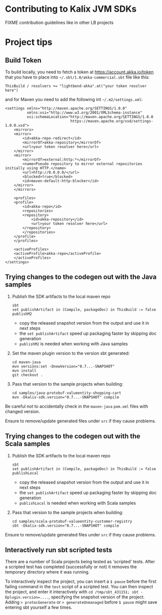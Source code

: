 # Contributing to Kalix JVM SDKs

FIXME contribution guidelines like in other LB projects


# Project tips

## Build Token

To build locally, you need to fetch a token at https://account.akka.io/token that you have to place into `~/.sbt/1.0/akka-commercial.sbt` file like this:
```
ThisBuild / resolvers += "lightbend-akka".at("your token resolver here")
```

and for Maven you need to add the following int `~/.m2/settings.xml`:

```
<settings xmlns="http://maven.apache.org/SETTINGS/1.0.0"
          xmlns:xsi="http://www.w3.org/2001/XMLSchema-instance"
          xsi:schemaLocation="http://maven.apache.org/SETTINGS/1.0.0
                              https://maven.apache.org/xsd/settings-1.0.0.xsd">
    <mirrors>
    <mirror>
        <id>akka-repo-redirect</id>
        <mirrorOf>akka-repository</mirrorOf> 
        <url>your token resolver here</url>
    </mirror>
    <mirror>
        <mirrorOf>external:http:*</mirrorOf>
        <name>Pseudo repository to mirror external repositories initially using HTTP.</name>
        <url>http://0.0.0.0/</url>
        <blocked>true</blocked>
        <id>maven-default-http-blocker</id>
    </mirror>
    </mirrors>
    
    <profiles>
    <profile>
        <id>akka-repo</id>
        <repositories>
        <repository>
            <id>akka-repository</id>
            <url>your token resolver here</url>
        </repository>
        </repositories>
    </profile>
    </profiles>

    <activeProfiles>
    <activeProfile>akka-repo</activeProfile>
    </activeProfiles>
</settings>
```

##  Trying changes to the codegen out with the Java samples

1. Publish the SDK artifacts to the local maven repo 
    ```shell
    sbt
    set publishArtifact in (Compile, packageDoc) in ThisBuild := false
    publishM2
    ```
   * copy the released snapshot version from the output and use it in next steps
   * the `set publishArtifact` speed up packaging faster by skipping doc generation
   * `publishM2` is needed when working with Java samples

2. Set the maven plugin version to the version sbt generated:

    ```shell
    cd maven-java
    mvn versions:set -DnewVersion="0.7...-SNAPSHOT"
    mvn install
    git checkout .
    ```

3. Pass that version to the sample projects when building:

    ```shell
    cd samples/java-protobuf-valueentity-shopping-cart
    mvn -Dkalix-sdk.version="0.7...-SNAPSHOT" compile
    ```

Be careful not to accidentally check in the `maven-java` `pom.xml` files with changed version.

Ensure to remove/update generated files under `src` if they cause problems.

##  Trying changes to the codegen out with the Scala samples

1. Publish the SDK artifacts to the local maven repo
    ```shell
    sbt
    set publishArtifact in (Compile, packageDoc) in ThisBuild := false
    publishLocal
    ```
   * copy the released snapshot version from the output and use it in next steps
   * the `set publishArtifact` speed up packaging faster by skipping doc generation
   * `publishLocal` is needed when working with Scala samples
   
2. Pass that version to the sample projects when building:

    ```shell
    cd samples/scala-protobuf-valueentity-customer-registry
    sbt -Dkalix-sdk.version="0.7...-SNAPSHOT" compile
    ```

Ensure to remove/update generated files under `src` if they cause problems.

## Interactively run sbt scripted tests

There are a number of Scala projects being tested as 'scripted' tests. After a
scripted test has completed (successfully or not) it removes the temporary
directory where it was running.

To interactively inspect the project, you can insert a `$ pause` before the
first failing command in the `test` script of a scripted test. You can then
inspect the project, and enter it interactively with 
`cd /tmp/sbt_431151; sbt -Dplugin.version=....`, specifying the snapshot
version of the project. Adding `> protocGenerate` or `> generateUnmanaged`
before `$ pause` might save entering sbt yourself a few times.
